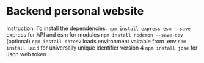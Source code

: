 # Backend personal website
Instruction:
To install the dependencies:
`npm install express esm --save` express for API and esm for modules
`npm install nodemon --save-dev` (optional)
`npm install dotenv` loads environment vairable from .env
`npm install uuid` for universally unique identifier version 4
`npm install jose` for Json web token



